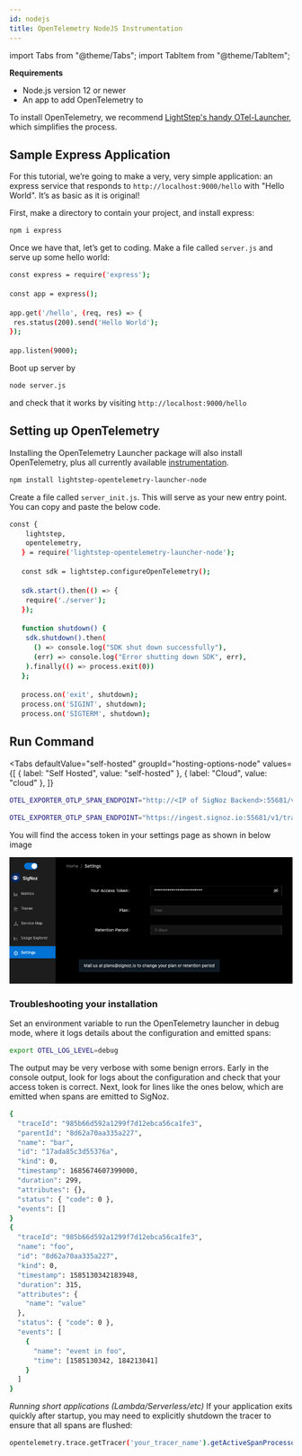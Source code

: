 ```yaml
---
id: nodejs
title: OpenTelemetry NodeJS Instrumentation
---
```


import Tabs from "@theme/Tabs";
import TabItem from "@theme/TabItem";

**Requirements**

- Node.js version 12 or newer
- An app to add OpenTelemetry to

To install OpenTelemetry, we recommend [LightStep's handy OTel-Launcher](https://github.com/lightstep/otel-launcher-node), which simplifies the process.

## Sample Express Application

For this tutorial, we’re going to make a very, very simple application: an express service that responds to `http://localhost:9000/hello` with "Hello World". It’s as basic as it is original!

First, make a directory to contain your project, and install express:
```bash
npm i express
```

Once we have that, let’s get to coding. Make a file called `server.js` and serve up some hello world:
```bash
const express = require('express');

const app = express();

app.get('/hello', (req, res) => {
 res.status(200).send('Hello World');
});

app.listen(9000);
```
Boot up server by
```bash
node server.js
```
and check that it works by visiting `http://localhost:9000/hello`

## Setting up OpenTelemetry
Installing the OpenTelemetry Launcher package will also install OpenTelemetry, plus all currently available [instrumentation](https://github.com/open-telemetry/opentelemetry-js#plugins).

```bash
npm install lightstep-opentelemetry-launcher-node
```

Create a file called `server_init.js`. This will serve as your new entry point. You can copy and paste the below code.

```bash
const {
    lightstep,
    opentelemetry,
   } = require('lightstep-opentelemetry-launcher-node');
   
   const sdk = lightstep.configureOpenTelemetry();
   
   sdk.start().then(() => {
    require('./server');
   });
   
   function shutdown() {
    sdk.shutdown().then(
      () => console.log("SDK shut down successfully"),
      (err) => console.log("Error shutting down SDK", err),
    ).finally(() => process.exit(0))
   };
   
   process.on('exit', shutdown);
   process.on('SIGINT', shutdown);
   process.on('SIGTERM', shutdown);
```

## Run Command


<Tabs
  defaultValue="self-hosted"
  groupId="hosting-options-node"
  values={[
    { label: "Self Hosted", value: "self-hosted" },
    { label: "Cloud", value: "cloud" },
  ]}
>
  <TabItem value="self-hosted">


```bash
OTEL_EXPORTER_OTLP_SPAN_ENDPOINT="http://<IP of SigNoz Backend>:55681/v1/trace" LS_SERVICE_NAME=<service name> node server_init.js
```

</TabItem>
  <TabItem value="cloud">

```bash
OTEL_EXPORTER_OTLP_SPAN_ENDPOINT="https://ingest.signoz.io:55681/v1/trace" LS_SERVICE_NAME=<App Name> LS_ACCESS_TOKEN=<access_token> node server_init.js
```
You will find the access token in your settings page as shown in below image

![access_token_settings_page](../../static/img/access_token_settings_page.png)

</TabItem>

</Tabs>


### Troubleshooting your installation

Set an environment variable to run the OpenTelemetry launcher in debug mode, where it logs details about the configuration and emitted spans:

```bash
export OTEL_LOG_LEVEL=debug
```

The output may be very verbose with some benign errors. Early in the console output, look for logs about the configuration and check that your access token is correct. Next, look for lines like the ones below, which are emitted when spans are emitted to SigNoz.

```bash
{
  "traceId": "985b66d592a1299f7d12ebca56ca1fe3",
  "parentId": "8d62a70aa335a227",
  "name": "bar",
  "id": "17ada85c3d55376a",
  "kind": 0,
  "timestamp": 1685674607399000,
  "duration": 299,
  "attributes": {},
  "status": { "code": 0 },
  "events": []
}
{
  "traceId": "985b66d592a1299f7d12ebca56ca1fe3",
  "name": "foo",
  "id": "8d62a70aa335a227",
  "kind": 0,
  "timestamp": 1585130342183948,
  "duration": 315,
  "attributes": {
    "name": "value"
  },
  "status": { "code": 0 },
  "events": [
    {
      "name": "event in foo",
      "time": [1585130342, 184213041]
    }
  ]
}
```

_Running short applications (Lambda/Serverless/etc)_
If your application exits quickly after startup, you may need to explicitly shutdown the tracer to ensure that all spans are flushed:

```bash
opentelemetry.trace.getTracer('your_tracer_name').getActiveSpanProcessor().shutdown()
```
